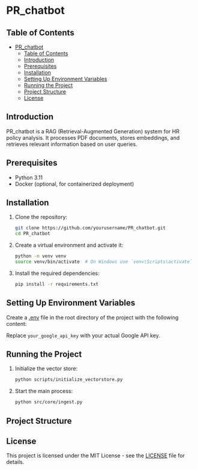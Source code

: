 # PR_chatbot

## Table of Contents
- [PR\_chatbot](#pr_chatbot)
  - [Table of Contents](#table-of-contents)
  - [Introduction](#introduction)
  - [Prerequisites](#prerequisites)
  - [Installation](#installation)
  - [Setting Up Environment Variables](#setting-up-environment-variables)
  - [Running the Project](#running-the-project)
  - [Project Structure](#project-structure)
  - [License](#license)

## Introduction
PR_chatbot is a RAG (Retrieval-Augmented Generation) system for HR policy analysis. It processes PDF documents, stores embeddings, and retrieves relevant information based on user queries.

## Prerequisites
- Python 3.11
- Docker (optional, for containerized deployment)

## Installation
1. Clone the repository:
    ```sh
    git clone https://github.com/yourusername/PR_chatbot.git
    cd PR_chatbot
    ```

2. Create a virtual environment and activate it:
    ```sh
    python -m venv venv
    source venv/bin/activate  # On Windows use `venv\Scripts\activate`
    ```

3. Install the required dependencies:
    ```sh
    pip install -r requirements.txt
    ```

## Setting Up Environment Variables
Create a [.env](http://_vscodecontentref_/1) file in the root directory of the project with the following content:



Replace `your_google_api_key` with your actual Google API key.

## Running the Project
1. Initialize the vector store:
    ```sh
    python scripts/initialize_vectorstore.py
    ```

2. Start the main process:
    ```sh
    python src/core/ingest.py
    ```

## Project Structure


## License
This project is licensed under the MIT License - see the [LICENSE](http://_vscodecontentref_/2) file for details.